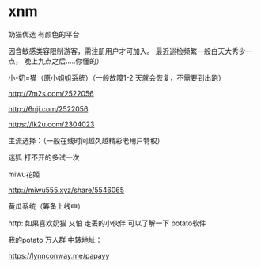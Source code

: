 # xnm


奶猫优选    有颜色的平台
  

因含敏感类容限制游客，需注册用户才可加入。
最近巡检频繁一般白天大秀少一点，
晚上九点之后.....你懂的）

 
小-奶=猫（原小姐姐系统）（一般故障1-2 天就会恢复，不需要到出跑）

http://7m2s.com/2522056 


http://6nji.com/2522056


https://lk2u.com/2304023

主流选择：（一般在线时间越久越精彩老用户特权）

迷狐      打不开的多试一次



 
miwu花姬

 http://miwu555.xyz/share/5546065

 黄瓜系统（筹备上线中）
 
 http:
 如果喜欢奶猫 又怕 走丢的小伙伴   可以了解一下  potato软件

我的potato 万人群 中转地址：

https://lynnconway.me/papayy
 


